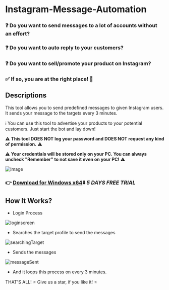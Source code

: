# Instagram-Message-Automation

### :question:	 Do you want to send messages to **a lot of accounts** without an effort?
### :question:		Do you want to **auto reply** to your customers?
### :question:		Do you want to **sell/promote your product** on Instagram?
### :white_check_mark: **If so, you are at the right place!** :robot:

## Descriptions

This tool allows you to send predefined messages to given Instagram users. 
It sends your message to the targets every 3 minutes.

:information_source: You can use this tool to advertise your products to your potential customers. Just start the bot and lay down!


:warning: **This tool DOES NOT log your password and DOES NOT request any kind of permission.** :warning:

:warning: **Your credentials will be stored only on your PC. You can always uncheck "Remember" to not save it even on your PC!** :warning:

![image](https://user-images.githubusercontent.com/32572262/211390945-d0792a46-4c8c-48a3-8b32-5e7c3cf306c6.png)

### :point_right:	**[Download for Windows x64](https://messagebot.haciog.lu/Download/MessageBot/win-x64.zip):arrow_down:** ***5 DAYS FREE TRIAL***

## How It Works?

- Login Process

![loginscreen](https://user-images.githubusercontent.com/32572262/211394377-0434ebb9-1d3c-4873-a3a7-40b5fe44aeaa.png)

- Searches the target profile to send the messages

![searchingTarget](https://user-images.githubusercontent.com/32572262/211394128-c2a56152-752e-4c0d-aa72-bee7f94df3c8.png)

- Sends the messages

![messageSent](https://user-images.githubusercontent.com/32572262/211394395-079a3788-1a49-4022-9af1-4367c4dde61c.png)

- And it loops this process on every 3 minutes.

THAT'S ALL!
:star: Give us a star, if you like it! :star:
